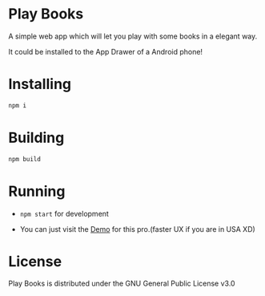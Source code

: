 # Play Books

A simple web app which will let you play with some books in a elegant way.

It could be installed to the App Drawer of a Android phone!

# Installing

```bash
npm i 
```

# Building


```bash
npm build
```
# Running

- `npm start` for development

- You can just visit the [Demo](viluntas.me/PlayBooks/) for this pro.(faster UX if you are in USA XD)


# License

Play Books is distributed under the GNU General Public License v3.0